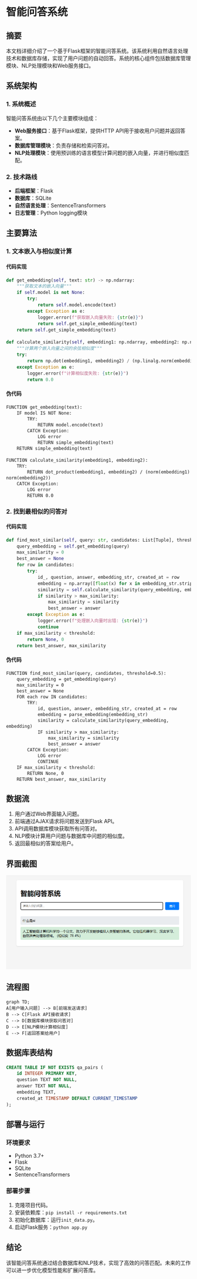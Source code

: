 # 智能问答系统

## 摘要

本文档详细介绍了一个基于Flask框架的智能问答系统。该系统利用自然语言处理技术和数据库存储，实现了用户问题的自动回答。系统的核心组件包括数据库管理模块、NLP处理模块和Web服务接口。

## 系统架构

### 1. 系统概述

智能问答系统由以下几个主要模块组成：

- **Web服务接口**：基于Flask框架，提供HTTP API用于接收用户问题并返回答案。
- **数据库管理模块**：负责存储和检索问答对。
- **NLP处理模块**：使用预训练的语言模型计算问题的嵌入向量，并进行相似度匹配。

### 2. 技术路线

- **后端框架**：Flask
- **数据库**：SQLite
- **自然语言处理**：SentenceTransformers
- **日志管理**：Python logging模块

## 主要算法

### 1. 文本嵌入与相似度计算

#### 代码实现 
```python
def get_embedding(self, text: str) -> np.ndarray:
    """获取文本的嵌入向量"""
    if self.model is not None:
        try:
            return self.model.encode(text)
        except Exception as e:
            logger.error(f"获取嵌入向量失败: {str(e)}")
            return self.get_simple_embedding(text)
    return self.get_simple_embedding(text)

def calculate_similarity(self, embedding1: np.ndarray, embedding2: np.ndarray) -> float:
    """计算两个嵌入向量之间的余弦相似度"""
    try:
        return np.dot(embedding1, embedding2) / (np.linalg.norm(embedding1) * np.linalg.norm(embedding2))
    except Exception as e:
        logger.error(f"计算相似度失败: {str(e)}")
        return 0.0

```

#### 伪代码
```plaintext
FUNCTION get_embedding(text):
    IF model IS NOT None:
        TRY:
            RETURN model.encode(text)
        CATCH Exception:
            LOG error
            RETURN simple_embedding(text)
    RETURN simple_embedding(text)

FUNCTION calculate_similarity(embedding1, embedding2):
    TRY:
        RETURN dot_product(embedding1, embedding2) / (norm(embedding1) norm(embedding2))
    CATCH Exception:
        LOG error
        RETURN 0.0
```

### 2. 找到最相似的问答对

#### 代码实现
```python
def find_most_similar(self, query: str, candidates: List[Tuple], threshold: float = 0.5) -> Tuple[str, float]:
    query_embedding = self.get_embedding(query)
    max_similarity = 0
    best_answer = None
    for row in candidates:
        try:
            id_, question, answer, embedding_str, created_at = row
            embedding = np.array([float(x) for x in embedding_str.strip('[]').split(',')])
            similarity = self.calculate_similarity(query_embedding, embedding)
            if similarity > max_similarity:
                max_similarity = similarity
                best_answer = answer
        except Exception as e:
            logger.error(f"处理嵌入向量时出错: {str(e)}")
            continue
    if max_similarity < threshold:
        return None, 0
    return best_answer, max_similarity

```

#### 伪代码
```plaintext
FUNCTION find_most_similar(query, candidates, threshold=0.5):
    query_embedding = get_embedding(query)
    max_similarity = 0
    best_answer = None
    FOR each row IN candidates:
        TRY:
            id, question, answer, embedding_str, created_at = row
            embedding = parse_embedding(embedding_str)
            similarity = calculate_similarity(query_embedding, embedding)
            IF similarity > max_similarity:
                max_similarity = similarity
                best_answer = answer
        CATCH Exception:
            LOG error
            CONTINUE
    IF max_similarity < threshold:
        RETURN None, 0
    RETURN best_answer, max_similarity

```

## 数据流

1. 用户通过Web界面输入问题。
2. 前端通过AJAX请求将问题发送到Flask API。
3. API调用数据库模块获取所有问答对。
4. NLP模块计算用户问题与数据库中问题的相似度。
5. 返回最相似的答案给用户。

## 界面截图

![智能问答系统界面](docs/images/screenshot.png)

## 流程图
```mermaid
graph TD;
A[用户输入问题] --> B[前端发送请求]
B --> C[Flask API接收请求]
C --> D[数据库模块获取问答对]
D --> E[NLP模块计算相似度]
E --> F[返回答案给用户]
```


## 数据库表结构
```sql
CREATE TABLE IF NOT EXISTS qa_pairs (
    id INTEGER PRIMARY KEY,
    question TEXT NOT NULL,
    answer TEXT NOT NULL,
    embedding TEXT,
    created_at TIMESTAMP DEFAULT CURRENT_TIMESTAMP
);

```

## 部署与运行

### 环境要求

- Python 3.7+
- Flask
- SQLite
- SentenceTransformers

### 部署步骤

1. 克隆项目代码。
2. 安装依赖库：`pip install -r requirements.txt`
3. 初始化数据库：运行`init_data.py`。
4. 启动Flask服务：`python app.py`

## 结论

该智能问答系统通过结合数据库和NLP技术，实现了高效的问答匹配。未来的工作可以进一步优化模型性能和扩展问答库。

